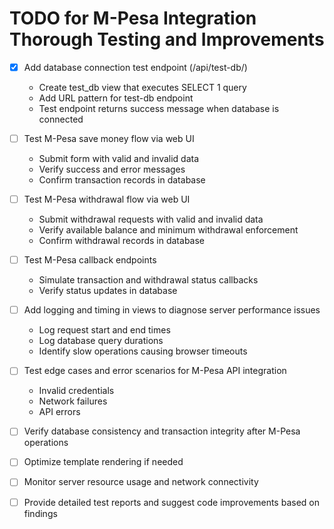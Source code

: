 # TODO for M-Pesa Integration Thorough Testing and Improvements

- [x] Add database connection test endpoint (/api/test-db/)
  - Create test_db view that executes SELECT 1 query
  - Add URL pattern for test-db endpoint
  - Test endpoint returns success message when database is connected

- [ ] Test M-Pesa save money flow via web UI
  - Submit form with valid and invalid data
  - Verify success and error messages
  - Confirm transaction records in database

- [ ] Test M-Pesa withdrawal flow via web UI
  - Submit withdrawal requests with valid and invalid data
  - Verify available balance and minimum withdrawal enforcement
  - Confirm withdrawal records in database

- [ ] Test M-Pesa callback endpoints
  - Simulate transaction and withdrawal status callbacks
  - Verify status updates in database

- [ ] Add logging and timing in views to diagnose server performance issues
  - Log request start and end times
  - Log database query durations
  - Identify slow operations causing browser timeouts

- [ ] Test edge cases and error scenarios for M-Pesa API integration
  - Invalid credentials
  - Network failures
  - API errors

- [ ] Verify database consistency and transaction integrity after M-Pesa operations

- [ ] Optimize template rendering if needed

- [ ] Monitor server resource usage and network connectivity

- [ ] Provide detailed test reports and suggest code improvements based on findings
